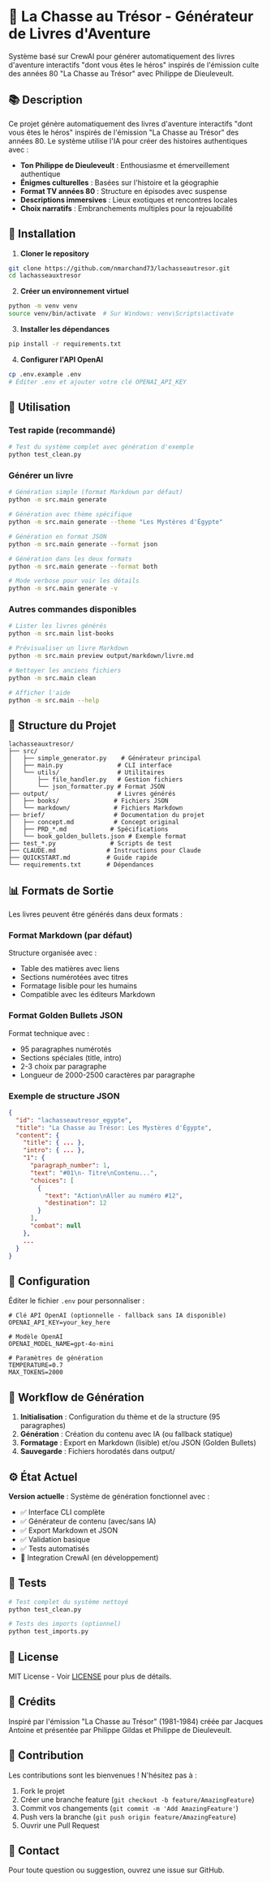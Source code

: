 # 🚁 La Chasse au Trésor - Générateur de Livres d'Aventure

Système basé sur CrewAI pour générer automatiquement des livres d'aventure interactifs "dont vous êtes le héros" inspirés de l'émission culte des années 80 "La Chasse au Trésor" avec Philippe de Dieuleveult.

## 📚 Description

Ce projet génère automatiquement des livres d'aventure interactifs "dont vous êtes le héros" inspirés de l'émission "La Chasse au Trésor" des années 80. Le système utilise l'IA pour créer des histoires authentiques avec :

- **Ton Philippe de Dieuleveult** : Enthousiasme et émerveillement authentique
- **Énigmes culturelles** : Basées sur l'histoire et la géographie
- **Format TV années 80** : Structure en épisodes avec suspense
- **Descriptions immersives** : Lieux exotiques et rencontres locales
- **Choix narratifs** : Embranchements multiples pour la rejouabilité

## 🚀 Installation

1. **Cloner le repository**
```bash
git clone https://github.com/nmarchand73/lachasseautresor.git
cd lachasseauxtresor
```

2. **Créer un environnement virtuel**
```bash
python -m venv venv
source venv/bin/activate  # Sur Windows: venv\Scripts\activate
```

3. **Installer les dépendances**
```bash
pip install -r requirements.txt
```

4. **Configurer l'API OpenAI**
```bash
cp .env.example .env
# Éditer .env et ajouter votre clé OPENAI_API_KEY
```

## 📖 Utilisation

### Test rapide (recommandé)

```bash
# Test du système complet avec génération d'exemple
python test_clean.py
```

### Générer un livre

```bash
# Génération simple (format Markdown par défaut)
python -m src.main generate

# Génération avec thème spécifique
python -m src.main generate --theme "Les Mystères d'Égypte"

# Génération en format JSON
python -m src.main generate --format json

# Génération dans les deux formats
python -m src.main generate --format both

# Mode verbose pour voir les détails
python -m src.main generate -v
```

### Autres commandes disponibles

```bash
# Lister les livres générés
python -m src.main list-books

# Prévisualiser un livre Markdown
python -m src.main preview output/markdown/livre.md

# Nettoyer les anciens fichiers
python -m src.main clean

# Afficher l'aide
python -m src.main --help
```

## 📁 Structure du Projet

```
lachasseauxtresor/
├── src/
│   ├── simple_generator.py    # Générateur principal
│   ├── main.py               # CLI interface
│   └── utils/                # Utilitaires
│       ├── file_handler.py   # Gestion fichiers
│       └── json_formatter.py # Format JSON
├── output/                   # Livres générés
│   ├── books/               # Fichiers JSON
│   └── markdown/            # Fichiers Markdown
├── brief/                   # Documentation du projet
│   ├── concept.md           # Concept original
│   ├── PRD_*.md            # Spécifications
│   └── book_golden_bullets.json # Exemple format
├── test_*.py               # Scripts de test
├── CLAUDE.md              # Instructions pour Claude
├── QUICKSTART.md          # Guide rapide
└── requirements.txt       # Dépendances
```

## 📊 Formats de Sortie

Les livres peuvent être générés dans deux formats :

### Format Markdown (par défaut)
Structure organisée avec :
- Table des matières avec liens
- Sections numérotées avec titres
- Formatage lisible pour les humains
- Compatible avec les éditeurs Markdown

### Format Golden Bullets JSON  
Format technique avec :
- 95 paragraphes numérotés
- Sections spéciales (title, intro)
- 2-3 choix par paragraphe
- Longueur de 2000-2500 caractères par paragraphe

### Exemple de structure JSON

```json
{
  "id": "lachasseautresor_egypte",
  "title": "La Chasse au Trésor: Les Mystères d'Égypte",
  "content": {
    "title": { ... },
    "intro": { ... },
    "1": {
      "paragraph_number": 1,
      "text": "#01\n- Titre\nContenu...",
      "choices": [
        {
          "text": "Action\nAller au numéro #12",
          "destination": 12
        }
      ],
      "combat": null
    },
    ...
  }
}
```

## 🔧 Configuration

Éditer le fichier `.env` pour personnaliser :

```env
# Clé API OpenAI (optionnelle - fallback sans IA disponible)
OPENAI_API_KEY=your_key_here

# Modèle OpenAI
OPENAI_MODEL_NAME=gpt-4o-mini

# Paramètres de génération
TEMPERATURE=0.7
MAX_TOKENS=2000
```

## 🎯 Workflow de Génération

1. **Initialisation** : Configuration du thème et de la structure (95 paragraphes)
2. **Génération** : Création du contenu avec IA (ou fallback statique)
3. **Formatage** : Export en Markdown (lisible) et/ou JSON (Golden Bullets)
4. **Sauvegarde** : Fichiers horodatés dans output/

## ⚙️ État Actuel

**Version actuelle** : Système de génération fonctionnel avec :
- ✅ Interface CLI complète
- ✅ Générateur de contenu (avec/sans IA)
- ✅ Export Markdown et JSON
- ✅ Validation basique
- ✅ Tests automatisés
- 🚧 Integration CrewAI (en développement)

## 🧪 Tests

```bash
# Test complet du système nettoyé
python test_clean.py

# Tests des imports (optionnel)
python test_imports.py
```

## 📝 License

MIT License - Voir [LICENSE](LICENSE) pour plus de détails.

## 🙏 Crédits

Inspiré par l'émission "La Chasse au Trésor" (1981-1984) créée par Jacques Antoine et présentée par Philippe Gildas et Philippe de Dieuleveult.

## 🤝 Contribution

Les contributions sont les bienvenues ! N'hésitez pas à :
1. Fork le projet
2. Créer une branche feature (`git checkout -b feature/AmazingFeature`)
3. Commit vos changements (`git commit -m 'Add AmazingFeature'`)
4. Push vers la branche (`git push origin feature/AmazingFeature`)
5. Ouvrir une Pull Request

## 📧 Contact

Pour toute question ou suggestion, ouvrez une issue sur GitHub.